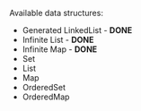 Available data structures:

-   Generated LinkedList - **DONE**
-   Infinite List - **DONE**
-   Infinite Map - **DONE**
-   Set
-   List
-   Map
-   OrderedSet
-   OrderedMap
